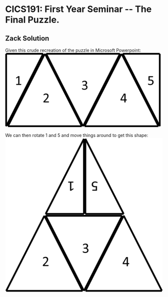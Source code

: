 # CICS191: First Year Seminar -- The Final Puzzle.
## Zack Solution
Given this crude recreation of the puzzle in Microsoft Powerpoint:
![Powerpoint Recreation of Starting Shape](images/zack_starting_shape.png)

We can then rotate 1 and 5 and move things around to get this shape:
![Powerpoint Recreation of Starting Shape](images/zack_solution_shape.png)
